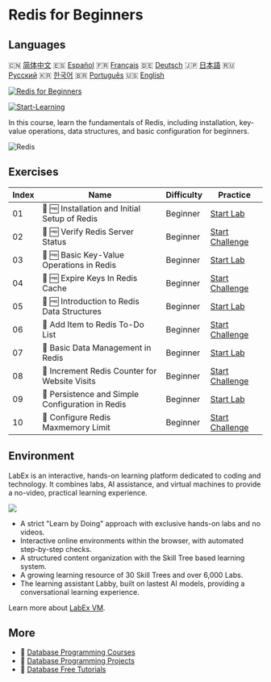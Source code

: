 # Redis for Beginners

## Languages

🇨🇳 [简体中文](README_zh.md) 🇪🇸 [Español](README_es.md) 🇫🇷 [Français](README_fr.md) 🇩🇪 [Deutsch](README_de.md) 🇯🇵 [日本語](README_ja.md) 🇷🇺 [Русский](README_ru.md) 🇰🇷 [한국어](README_ko.md) 🇧🇷 [Português](README_pt.md) 🇺🇸 [English](README.md) 

[![Redis for Beginners](https://cover-creator.labex.io/redis-for-beginners.png)](https://labex.io/courses/redis-for-beginners)

[![Start-Learning](https://img.shields.io/badge/Start-Learning-whitesmoke?style=for-the-badge)](https://labex.io/courses/redis-for-beginners)

In this course, learn the fundamentals of Redis, including installation, key-value operations, data structures, and basic configuration for beginners.

![Redis](https://img.shields.io/badge/Redis-whitesmoke?style=for-the-badge&logo=redis)


## Exercises

|   Index | Name                                              | Difficulty   | Practice                                                                                                                         |
|---------|---------------------------------------------------|--------------|----------------------------------------------------------------------------------------------------------------------------------|
|      01 | 📖 🆓 Installation and Initial Setup of Redis     | Beginner     | <a target='_blank' href='https://labex.io/tutorials/redis-installation-and-initial-setup-of-redis-552075'>Start Lab</a>          |
|      02 | 🎯 🆓 Verify Redis Server Status                  | Beginner     | <a target='_blank' href='https://labex.io/tutorials/redis-verify-redis-server-status-552152'>Start Challenge</a>                 |
|      03 | 📖 🆓 Basic Key-Value Operations in Redis         | Beginner     | <a target='_blank' href='https://labex.io/tutorials/redis-basic-key-value-operations-in-redis-552077'>Start Lab</a>              |
|      04 | 🎯 🆓 Expire Keys In Redis Cache                  | Beginner     | <a target='_blank' href='https://labex.io/tutorials/redis-expire-keys-in-redis-cache-552156'>Start Challenge</a>                 |
|      05 | 📖 🆓 Introduction to Redis Data Structures       | Beginner     | <a target='_blank' href='https://labex.io/tutorials/redis-introduction-to-redis-data-structures-552078'>Start Lab</a>            |
|      06 | 🎯  Add Item to Redis To-Do List                  | Beginner     | <a target='_blank' href='https://labex.io/tutorials/redis-add-item-to-redis-to-do-list-552161'>Start Challenge</a>               |
|      07 | 📖  Basic Data Management in Redis                | Beginner     | <a target='_blank' href='https://labex.io/tutorials/redis-basic-data-management-in-redis-552076'>Start Lab</a>                   |
|      08 | 🎯  Increment Redis Counter for Website Visits    | Beginner     | <a target='_blank' href='https://labex.io/tutorials/redis-increment-redis-counter-for-website-visits-552163'>Start Challenge</a> |
|      09 | 📖  Persistence and Simple Configuration in Redis | Beginner     | <a target='_blank' href='https://labex.io/tutorials/redis-persistence-and-simple-configuration-in-redis-552079'>Start Lab</a>    |
|      10 | 🎯  Configure Redis Maxmemory Limit               | Beginner     | <a target='_blank' href='https://labex.io/tutorials/redis-configure-redis-maxmemory-limit-552162'>Start Challenge</a>            |

## Environment

LabEx is an interactive, hands-on learning platform dedicated to coding and technology. It combines labs, AI assistance, and virtual machines to provide a no-video, practical learning experience.

![](https://tutorial-screenshot.getvm.io/images/vm-1725247253.png)

- A strict "Learn by Doing" approach with exclusive hands-on labs and no videos.
- Interactive online environments within the browser, with automated step-by-step checks.
- A structured content organization with the Skill Tree based learning system.
- A growing learning resource of 30 Skill Trees and over 6,000 Labs.
- The learning assistant Labby, built on lastest AI models, providing a conversational learning experience.

Learn more about [LabEx VM](https://support.labex.io/using-labex/virtual-machine).

## More

- 🔗 [Database Programming Courses](https://github.com/labex-labs/awesome-programming-courses)
- 🔗 [Database Programming Projects](https://github.com/labex-labs/awesome-programming-projects)
- 🔗 [Database Free Tutorials](https://github.com/labex-labs/database-free-tutorials)

